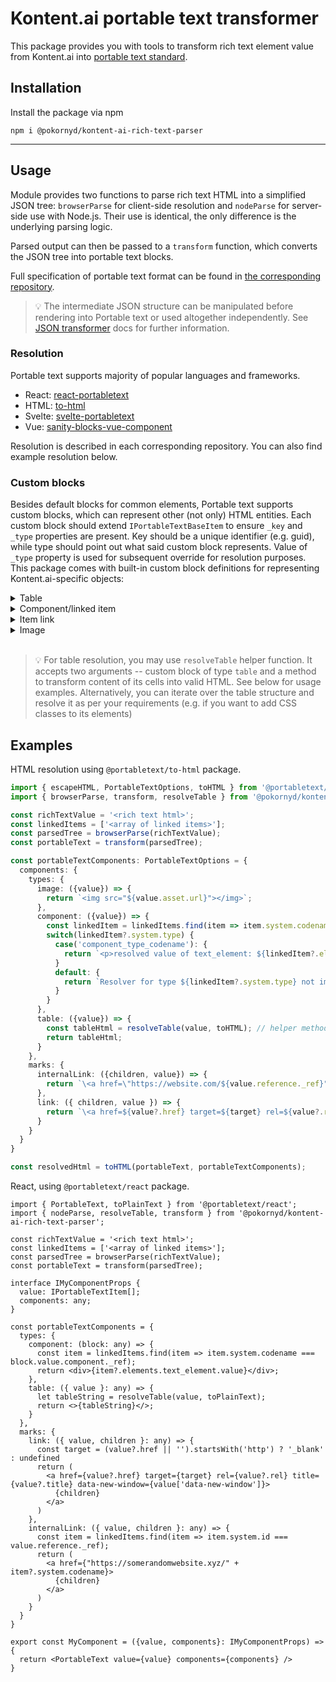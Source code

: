 # Kontent.ai portable text transformer

This package provides you with tools to transform rich text element value from Kontent.ai into [portable text standard](https://github.com/portabletext/portabletext).

## Installation

Install the package via npm

`npm i @pokornyd/kontent-ai-rich-text-parser`

---

## Usage

Module provides two functions to parse rich text HTML into a simplified JSON tree: `browserParse` for client-side resolution and `nodeParse` for server-side use with Node.js. Their use is identical, the only difference is the underlying parsing logic.


Parsed output can then be passed to a `transform` function, which converts the JSON tree into portable text blocks.

Full specification of portable text format can be found in [the corresponding repository](https://github.com/portabletext/portabletext).

>💡 The intermediate JSON structure can be manipulated before rendering into Portable text or used altogether independently. See [JSON transformer](src/transformers/json_transformer/index.md) docs for further information.


### Resolution

Portable text supports majority of popular languages and frameworks. 

- React: [react-portabletext](https://github.com/portabletext/react-portabletext)
- HTML: [to-html](https://github.com/portabletext/to-html)
- Svelte: [svelte-portabletext](https://github.com/portabletext/svelte-portabletext)
- Vue: [sanity-blocks-vue-component](https://github.com/rdunk/sanity-blocks-vue-component)

Resolution is described in each corresponding repository. You can also find example resolution below.

### Custom blocks

Besides default blocks for common elements, Portable text supports custom blocks, which can represent other (not only) HTML entities. Each custom block should extend `IPortableTextBaseItem` to ensure `_key` and `_type` properties are present. Key should be a unique identifier (e.g. guid), while type should point out what said custom block represents. Value of `_type` property is used for subsequent override for resolution purposes. This package comes with built-in custom block definitions for representing Kontent.ai-specific objects:

<details><summary>
Table
</summary>

```typescript
export interface IPortableTextBaseItem {
    _key: string,
    _type: string
}

export interface IPortableTextTable extends IPortableTextBaseItem {
    _type: 'table',
    numColumns: number,
    rows: IPortableTextTableRow[],
}

export interface IPortableTextTableRow extends IPortableTextBaseItem {
    _type: 'row',
    cells: IPortableTextTableCell[]
}

export interface IPortableTextTableCell extends IPortableTextBaseItem {
    _type: 'cell',
    childBlocksCount: number,
    content: IPortableTextBlock[]
}

```
</details>

<details><summary>
Component/linked item
</summary>

```typescript
export interface IPortableTextBaseItem {
    _key: string,
    _type: string
}

export interface IPortableTextComponent extends IPortableTextBaseItem {
    _type: 'component',
    component: IReference
}

export interface IReference {
    _type: 'reference',
    _ref: string
}

```
</details>

<details><summary>
Item link
</summary>

```typescript
export interface IPortableTextBaseItem {
    _key: string,
    _type: string
}

export interface IPortableTextInternalLink extends IPortableTextBaseItem {
    _type: 'internalLink',
    reference: IReference
}

export interface IReference {
    _type: 'reference',
    _ref: string
}

```
</details>

<details><summary>
Image
</summary>

```typescript
export interface IPortableTextBaseItem {
    _key: string,
    _type: string
}

export interface IReference {
    _type: 'reference',
    _ref: string
}

export interface IAssetReference extends IReference {
    url: string
}

export interface IPortableTextImage extends IPortableTextBaseItem {
    _type: 'image',
    asset: IAssetReference
}

```
</details>
<br>

>💡 For table resolution, you may use `resolveTable` helper function. It accepts two arguments -- custom block of type `table` and a method to transform content of its cells into valid HTML. See below for usage examples. Alternatively, you can iterate over the table structure and resolve it as per your requirements (e.g. if you want to add CSS classes to its elements)

## Examples

HTML resolution using `@portabletext/to-html` package.

```ts
import { escapeHTML, PortableTextOptions, toHTML } from '@portabletext/to-html';
import { browserParse, transform, resolveTable } from '@pokornyd/kontent-ai-rich-text-parser';

const richTextValue = '<rich text html>';
const linkedItems = ['<array of linked items>'];
const parsedTree = browserParse(richTextValue);
const portableText = transform(parsedTree);

const portableTextComponents: PortableTextOptions = {
  components: {
    types: {
      image: ({value}) => {
        return `<img src="${value.asset.url}"></img>`;
      },
      component: ({value}) => {
        const linkedItem = linkedItems.find(item => item.system.codename === value.component._ref);
        switch(linkedItem?.system.type) {
          case('component_type_codename'): {
            return `<p>resolved value of text_element: ${linkedItem?.elements.text_element.value}</p>`;
          }
          default: {
            return `Resolver for type ${linkedItem?.system.type} not implemented.`
          }
        }
      },
      table: ({value}) => {
        const tableHtml = resolveTable(value, toHTML); // helper method for resolving tables
        return tableHtml;
      }
    },
    marks: {
      internalLink: ({children, value}) => {
        return `\<a href=\"https://website.com/${value.reference._ref}">${children}</a>`
      },
      link: ({ children, value }) => {
        return `\<a href=${value?.href} target=${target} rel=${value?.rel} title=${value?.title} data-new-window=${value['data-new-window']}>${children}</a>`
      }
    }
  }
}

const resolvedHtml = toHTML(portableText, portableTextComponents);
```

React, using `@portabletext/react` package.

```tsx
import { PortableText, toPlainText } from '@portabletext/react';
import { nodeParse, resolveTable, transform } from '@pokornyd/kontent-ai-rich-text-parser';

const richTextValue = '<rich text html>';
const linkedItems = ['<array of linked items>'];
const parsedTree = browserParse(richTextValue);
const portableText = transform(parsedTree);

interface IMyComponentProps {
  value: IPortableTextItem[];
  components: any;
}

const portableTextComponents = {
  types: {
    component: (block: any) => {
      const item = linkedItems.find(item => item.system.codename === block.value.component._ref);
      return <div>{item?.elements.text_element.value}</div>;
    },
    table: ({ value }: any) => {
      let tableString = resolveTable(value, toPlainText);
      return <>{tableString}</>;
    }
  },
  marks: {
    link: ({ value, children }: any) => {
      const target = (value?.href || '').startsWith('http') ? '_blank' : undefined
      return (
        <a href={value?.href} target={target} rel={value?.rel} title={value?.title} data-new-window={value['data-new-window']}>
          {children}
        </a>
      )
    },
    internalLink: ({ value, children }: any) => {
      const item = linkedItems.find(item => item.system.id === value.reference._ref);
      return (
        <a href={"https://somerandomwebsite.xyz/" + item?.system.codename}>
          {children}
        </a>
      )
    }
  }
}

export const MyComponent = ({value, components}: IMyComponentProps) => {
  return <PortableText value={value} components={components} />
}
```
